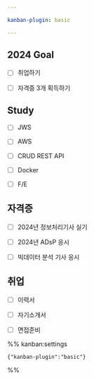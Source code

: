 ```yaml
---

kanban-plugin: basic

---
```


## 2024 Goal

- [ ] 취업하기
- [ ] 자격증 3개 획득하기


## Study

- [ ] JWS
- [ ] AWS
- [ ] CRUD REST API
- [ ] Docker
- [ ] F/E


## 자격증

- [ ] 2024년 정보처리기사 실기
- [ ] 2024년 ADsP 응시
- [ ] 빅데이터 분석 기사 응시


## 취업

- [ ] 이력서
- [ ] 자기소개서
- [ ] 면접준비




%% kanban:settings
```
{"kanban-plugin":"basic"}
```
%%